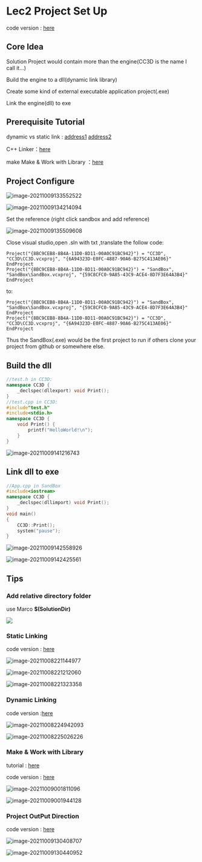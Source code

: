 # Lec2 Project Set Up

code version : [here](https://github.com/Graphic-researcher/Crosa-Conty-3D/tree/a8896b16e1ae112cb5c7c94298b4e997569188f2/HTC/Project/Crosa-Conty-3D/Crosa-Conty-3D)

## Core Idea

Solution Project would contain more than the engine(CC3D is the name I call it...)

Build the engine to a dll(dynamic link library)

Create some kind of external executable application project(.exe)

Link the engine(dll) to exe

## Prerequisite Tutorial

dynamic vs static link : [address1](https://www.youtube.com/watch?v=or1dAmUO8k0) [address2](https://www.youtube.com/watch?v=pLy69V2F_8M)

 C++ Linker：[here](https://www.youtube.com/watch?v=H4s55GgAg0I)

make Make & Work with Library ：[here](https://www.youtube.com/watch?v=Wt4dxDNmDA8)

## Project Configure

![image-20211009133552522](https://i.loli.net/2021/10/09/xNGmUPAnSr6fKhV.png)

![image-20211009134214094](https://i.loli.net/2021/10/09/fernlLdvmS6Iaw1.png)

Set the reference (right click sandbox and add reference)

![image-20211009135509608](https://i.loli.net/2021/10/09/BGFRXVJ8gIoPpni.png)

Close visual studio,open .sln with txt ,translate the follow code:

```shell
Project("{8BC9CEB8-8B4A-11D0-8D11-00A0C91BC942}") = "CC3D", "CC3D\CC3D.vcxproj", "{6A94323D-E0FC-4887-90A6-B275C413AE06}"
EndProject
Project("{8BC9CEB8-8B4A-11D0-8D11-00A0C91BC942}") = "SandBox", "SandBox\SandBox.vcxproj", "{59C8CFC0-9A85-43C9-ACE4-8D7F3E64A3B4}"
EndProject
```

to:

```shell
Project("{8BC9CEB8-8B4A-11D0-8D11-00A0C91BC942}") = "SandBox", "SandBox\SandBox.vcxproj", "{59C8CFC0-9A85-43C9-ACE4-8D7F3E64A3B4}"
EndProject
Project("{8BC9CEB8-8B4A-11D0-8D11-00A0C91BC942}") = "CC3D", "CC3D\CC3D.vcxproj", "{6A94323D-E0FC-4887-90A6-B275C413AE06}"
EndProject
```

Thus the SandBox(.exe) would be the first project to run if others clone your project from github or somewhere else.

## Build the dll

```c++
//test.h in CC3D:
namespace CC3D {
	_declspec(dllexport) void Print();
}
//test.cpp in CC3D:
#include"test.h"
#include<stdio.h>
namespace CC3D {
	void Print() {
		printf("HelloWorld!\n");
	}
}
```

![image-20211009141216743](https://i.loli.net/2021/10/09/TV6ZuiqbLgwOxe7.png)

## Link dll to exe

```cpp
//App.cpp in SandBox
#include<iostream>
namespace CC3D {
	_declspec(dllimport) void Print();
}
void main()
{
	CC3D::Print();
	system("pause");
}
```

![image-20211009142558926](https://i.loli.net/2021/10/09/QDF6ENJuZiPVWg5.png)

![image-20211009142425561](https://i.loli.net/2021/10/09/s61ai8oUuz59Y4k.png)

## Tips

### Add relative directory folder

use Marco **$(SolutionDir)**

![](https://i.loli.net/2021/10/08/DG5dYLAOXTKNfPg.png)

### Static Linking

code version : [here](https://github.com/Graphic-researcher/Crosa-Conty-3D/tree/43ef369549fd59bc0643af47de6bc2f7130615dd/HTC/Project/CC3D)

![image-20211008221144977](https://i.loli.net/2021/10/08/xECiXTfuAba6zBp.png)

![image-20211008221212060](https://i.loli.net/2021/10/08/pjyt9cxPh3l5fDb.png)

![image-20211008221323358](https://i.loli.net/2021/10/08/wcXeimHf4Dx8g1E.png)

### Dynamic Linking

code version :[here](https://github.com/Graphic-researcher/Crosa-Conty-3D/tree/461d56a91c014d53425d9a779e4652fedf549e8e/HTC/Project/CC3D)

![image-20211008224942093](https://i.loli.net/2021/10/08/hN2GngBi6lYZ4IJ.png)

![image-20211008225026226](https://i.loli.net/2021/10/08/kqx2Cev96uGSEHs.png)

### Make & Work with Library

tutorial : [here](https://www.youtube.com/watch?v=Wt4dxDNmDA8)

code version : [here](https://github.com/Graphic-researcher/Crosa-Conty-3D/tree/a1179996c82a1ed9a2d206817a9f15f2076d468e/HTC/Project/CC3D)

![image-20211009001811096](https://i.loli.net/2021/10/09/9DcAgrZO5SGfh2V.png)

![image-20211009001944128](https://i.loli.net/2021/10/09/fZIgcFL42VvnwQu.png)

### Project OutPut Direction

code version : [here](https://github.com/Graphic-researcher/Crosa-Conty-3D/tree/d264d0ab682f16c152118fff939360f8b054ed07/HTC/Project/CC3D)

![image-20211009130408707](https://i.loli.net/2021/10/09/lA6G9HOW7PfedUD.png)

![image-20211009130440952](https://i.loli.net/2021/10/09/WBhC8V2IpZcY3Kr.png)

